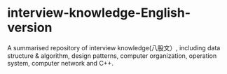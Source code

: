 # interview-knowledge-English-version
A summarised repository of interview knowledge(八股文）, including data structure &amp; algorithm, design patterns, computer  organization, operation system, computer network and C++.
